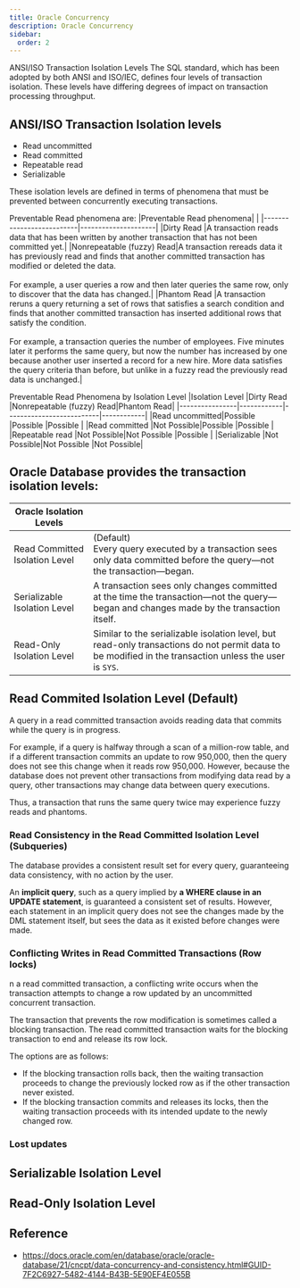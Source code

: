 ```yaml
---
title: Oracle Concurrency
description: Oracle Concurrency
sidebar:
  order: 2
---
```


ANSI/ISO Transaction Isolation Levels
The SQL standard, which has been adopted by both ANSI and ISO/IEC, defines four levels of transaction isolation. These levels have differing degrees of impact on transaction processing throughput.

## ANSI/ISO Transaction Isolation levels
- Read uncommitted
- Read committed
- Repeatable read
- Serializable


These isolation levels are defined in terms of phenomena that must be prevented between concurrently executing transactions. 

Preventable Read phenomena are:
|Preventable Read phenomena|                     |
|--------------------------|---------------------|
|Dirty Read                |A transaction reads data that has been written by another transaction that has not been committed yet.|
|Nonrepeatable (fuzzy) Read|A transaction rereads data it has previously read and finds that another committed transaction has modified or deleted the data. <br/><br/> For example, a user queries a row and then later queries the same row, only to discover that the data has changed.|
|Phantom Read              |A transaction reruns a query returning a set of rows that satisfies a search condition and finds that another committed transaction has inserted additional rows that satisfy the condition. <br/><br/> For example, a transaction queries the number of employees. Five minutes later it performs the same query, but now the number has increased by one because another user inserted a record for a new hire. More data satisfies the query criteria than before, but unlike in a fuzzy read the previously read data is unchanged.|

Preventable Read Phenomena by Isolation Level
|Isolation Level |Dirty Read  |Nonrepeatable (fuzzy) Read|Phantom Read|
|----------------|------------|--------------------------|------------|
|Read uncommitted|Possible    |Possible                  |Possible    |
|Read committed  |Not Possible|Possible                  |Possible    |
|Repeatable read |Not Possible|Not Possible              |Possible    |
|Serializable    |Not Possible|Not Possible              |Not Possible|

## Oracle Database provides the transaction isolation levels:
|Oracle Isolation Levels|                  |
|-----------------------|------------------|
|Read Committed Isolation Level|(Default) <br/> Every query executed by a transaction sees only data committed before the query—not the transaction—began.|
|Serializable Isolation Level|A transaction sees only changes committed at the time the transaction—not the query—began and changes made by the transaction itself.|
|Read-Only Isolation Level|Similar to the serializable isolation level, but read-only transactions do not permit data to be modified in the transaction unless the user is `SYS`.|

## Read Commited Isolation Level (Default)
A query in a read committed transaction avoids reading data that commits while the query is in progress. 

For example, if a query is halfway through a scan of a million-row table, and if a different transaction commits an update to row 950,000, then the query does not see this change when it reads row 950,000. 
However, because the database does not prevent other transactions from modifying data read by a query, other transactions may change data between query executions. 

Thus, a transaction that runs the same query twice may experience fuzzy reads and phantoms.

### Read Consistency in the Read Committed Isolation Level (Subqueries)
The database provides a consistent result set for every query, guaranteeing data consistency, with no action by the user.

An **implicit query**, such as a query implied by **a WHERE clause in an UPDATE statement**, is guaranteed a consistent set of results. 
However, each statement in an implicit query does not see the changes made by the DML statement itself, but sees the data as it existed before changes were made.

### Conflicting Writes in Read Committed Transactions (Row locks)
n a read committed transaction, a conflicting write occurs when the transaction attempts to change a row updated by an uncommitted concurrent transaction.

The transaction that prevents the row modification is sometimes called a blocking transaction. The read committed transaction waits for the blocking transaction to end and release its row lock.

The options are as follows:
- If the blocking transaction rolls back, then the waiting transaction proceeds to change the previously locked row as if the other transaction never existed.
- If the blocking transaction commits and releases its locks, then the waiting transaction proceeds with its intended update to the newly changed row.

### Lost updates

## Serializable Isolation Level

## Read-Only Isolation Level

## Reference
- https://docs.oracle.com/en/database/oracle/oracle-database/21/cncpt/data-concurrency-and-consistency.html#GUID-7F2C6927-5482-4144-B43B-5E90EF4E055B